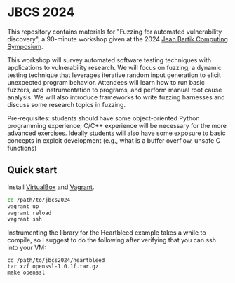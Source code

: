 # JBCS 2024

This repository contains materials for "Fuzzing for automated vulnerability discovery", a 90-minute workshop given at the 2024 [Jean Bartik Computing Symposium](https://www.usna.edu/CS/JBCS/Jean_Bartik_Computing_Symposium_2024/index.php).

This workshop will survey automated software testing techniques with applications to vulnerability research. We will focus on fuzzing, a dynamic testing technique that leverages iterative random input generation to elicit unexpected program behavior. Attendees will learn how to run basic fuzzers, add instrumentation to programs, and perform manual root cause analysis. We will also introduce frameworks to write fuzzing harnesses and discuss some research topics in fuzzing.

Pre-requisites: students should have some object-oriented Python programming experience; C/C++ experience will be necessary for the more advanced exercises. Ideally students will also have some exposure to basic concepts in exploit development (e.g., what is a buffer overflow, unsafe C functions)

## Quick start
Install [VirtualBox](https://www.virtualbox.org/wiki/Downloads) and [Vagrant](https://developer.hashicorp.com/vagrant/downloads).

```bash
cd /path/to/jbcs2024
vagrant up
vagrant reload
vagrant ssh
```

Instrumenting the library for the Heartbleed example takes a while to compile, so I suggest to do the following after verifying that you can ssh into your VM:

```
cd /path/to/jbcs2024/heartbleed
tar xzf openssl-1.0.1f.tar.gz
make openssl
``` 
